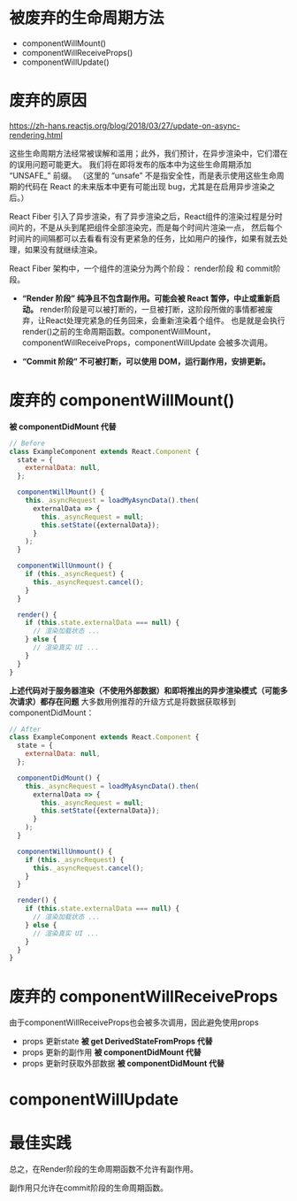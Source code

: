 # 被废弃的生命周期方法

- componentWillMount()
- componentWillReceiveProps()
- componentWillUpdate()


# 废弃的原因
https://zh-hans.reactjs.org/blog/2018/03/27/update-on-async-rendering.html

这些生命周期方法经常被误解和滥用；此外，我们预计，在异步渲染中，它们潜在的误用问题可能更大。
我们将在即将发布的版本中为这些生命周期添加 “UNSAFE_” 前缀。
（这里的 “unsafe” 不是指安全性，而是表示使用这些生命周期的代码在 React 的未来版本中更有可能出现 bug，尤其是在启用异步渲染之后。）

React Fiber 引入了异步渲染，有了异步渲染之后，React组件的渲染过程是分时间片的，不是从头到尾把组件全部渲染完，而是每个时间片渲染一点，
然后每个时间片的间隔都可以去看看有没有更紧急的任务，比如用户的操作，如果有就去处理，如果没有就继续渲染。

React Fiber 架构中，一个组件的渲染分为两个阶段： render阶段 和 commit阶段。

- **“Render 阶段” 纯净且不包含副作用。可能会被 React 暂停，中止或重新启动。**
render阶段是可以被打断的，一旦被打断，这阶段所做的事情都被废弃，让React处理完紧急的任务回来，会重新渲染着个组件。
也是就是会执行render()之前的生命周期函数。componentWillMount，componentWillReceiveProps，componentWillUpdate 会被多次调用。

- **“Commit 阶段” 不可被打断，可以使用 DOM，运行副作用，安排更新。**


# 废弃的 componentWillMount()
**被 componentDidMount 代替**
```js
// Before
class ExampleComponent extends React.Component {
  state = {
    externalData: null,
  };

  componentWillMount() {
    this._asyncRequest = loadMyAsyncData().then(
      externalData => {
        this._asyncRequest = null;
        this.setState({externalData});
      }
    );
  }

  componentWillUnmount() {
    if (this._asyncRequest) {
      this._asyncRequest.cancel();
    }
  }

  render() {
    if (this.state.externalData === null) {
      // 渲染加载状态 ...
    } else {
      // 渲染真实 UI ...
    }
  }
}
```
**上述代码对于服务器渲染（不使用外部数据）和即将推出的异步渲染模式（可能多次请求）都存在问题**
大多数用例推荐的升级方式是将数据获取移到 componentDidMount：
```js
// After
class ExampleComponent extends React.Component {
  state = {
    externalData: null,
  };

  componentDidMount() {
    this._asyncRequest = loadMyAsyncData().then(
      externalData => {
        this._asyncRequest = null;
        this.setState({externalData});
      }
    );
  }

  componentWillUnmount() {
    if (this._asyncRequest) {
      this._asyncRequest.cancel();
    }
  }

  render() {
    if (this.state.externalData === null) {
      // 渲染加载状态 ...
    } else {
      // 渲染真实 UI ...
    }
  }
}
```

# 废弃的  componentWillReceiveProps
由于componentWillReceiveProps也会被多次调用，因此避免使用props
- props 更新state **被 get DerivedStateFromProps 代替**
- props 更新的副作用 **被 componentDidMount 代替**
- props 更新时获取外部数据 **被 componentDidMount 代替**

# componentWillUpdate



# 最佳实践

总之，在Render阶段的生命周期函数不允许有副作用。

副作用只允许在commit阶段的生命周期函数。




